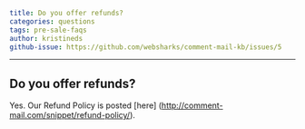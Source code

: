 ```yaml
title: Do you offer refunds?
categories: questions
tags: pre-sale-faqs
author: kristineds
github-issue: https://github.com/websharks/comment-mail-kb/issues/5
```
---

## Do you offer refunds?

Yes. Our Refund Policy is posted [here] (http://comment-mail.com/snippet/refund-policy/).
